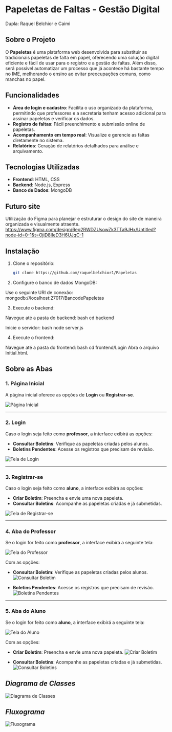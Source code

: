 # Papeletas de Faltas - Gestão Digital
Dupla: Raquel Belchior e Caimi
## Sobre o Projeto

O **Papeletas** é uma plataforma web desenvolvida para substituir as tradicionais papeletas de falta em papel, oferecendo uma solução digital eficiente e fácil de usar para o registro e a gestão de faltas.
Além disso, será possível automatizar um processo que já acontece há bastante tempo no IME, melhorando o ensino ao evitar preocupações comuns, como manchas no papel.

## Funcionalidades

- **Área de login e cadastro**: Facilita o uso organizado da plataforma, permitindo que professores e a secretaria tenham acesso adicional para assinar papeletas e verificar os dados.
- **Registro de faltas**: Fácil preenchimento e submissão online de papeletas.
- **Acompanhamento em tempo real**: Visualize e gerencie as faltas diretamente no sistema.
- **Relatórios**: Geração de relatórios detalhados para análise e arquivamento.


## Tecnologias Utilizadas

- **Frontend**: HTML, CSS
- **Backend**: Node.js, Express
- **Banco de Dados**: MongoDB

## Futuro site

Utilização do Figma para planejar e estruturar o design do site de maneira organizada e visualmente atraente.
https://www.figma.com/design/6eg2RWDZUsowZk3TTa9JHx/Untitled?node-id=0-1&t=OjiD8IIeD3H6UJqC-1

## Instalação

1. Clone o repositório:
   ```bash
   git clone https://github.com/raquelbelchior1/Papeletas
2. Configure o banco de dados MongoDB:

Use o seguinte URI de conexão:
mongodb://localhost:27017/BancodePapeletas

3. Execute o backend:

Navegue até a pasta do backend:
bash
cd backend

Inicie o servidor:
bash
node server.js

4. Execute o frontend:

Navegue até a pasta do frontend:
bash
cd frontend/Login
Abra o arquivo Initial.html.

## **Sobre as Abas**

### **1. Página Inicial**
A página inicial oferece as opções de **Login** ou **Registrar-se**.

![Página Inicial](https://github.com/user-attachments/assets/3782cccd-6d8a-41b3-b2d7-9bc1314bbba4)

---

### **2. Login**
Caso o login seja feito como **professor**, a interface exibirá as opções:

- **Consultar Boletins**: Verifique as papeletas criadas pelos alunos.
- **Boletins Pendentes**: Acesse os registros que precisam de revisão.

![Tela de Login](https://github.com/user-attachments/assets/92a658dc-2863-416b-aa3f-890d0d72da0e)

---

### **3. Registrar-se**
Caso o login seja feito como **aluno**, a interface exibirá as opções:

- **Criar Boletim**: Preencha e envie uma nova papeleta.
- **Consultar Boletins**: Acompanhe as papeletas criadas e já submetidas.

![Tela de Registrar-se](https://github.com/user-attachments/assets/d788aa8d-89fd-4444-b137-93f7f8a90a82)

---

### **4. Aba do Professor**
Se o login for feito como **professor**, a interface exibirá a seguinte tela:

![Tela do Professor](https://github.com/user-attachments/assets/6fab534e-2c27-4e20-af09-7e3da10ebbbc)

Com as opções:

- **Consultar Boletim**: Verifique as papeletas criadas pelos alunos.
  ![Consultar Boletim](https://github.com/user-attachments/assets/7fbce0b1-7ed9-460a-a38f-bc5ca6578f11)
  
- **Boletins Pendentes**: Acesse os registros que precisam de revisão.
  ![Boletins Pendentes](https://github.com/user-attachments/assets/dce22013-becf-4220-a0d2-bd9f0fcbbe78)

---

### **5. Aba do Aluno**
Se o login for feito como **aluno**, a interface exibirá a seguinte tela:

![Tela do Aluno](https://github.com/user-attachments/assets/299760b9-72a5-46d5-9d44-c2a18a16bfaf)

Com as opções:

- **Criar Boletim**: Preencha e envie uma nova papeleta.
  ![Criar Boletim](https://github.com/user-attachments/assets/89875ea0-1bdd-48ba-8cba-7ce3775cab22)

- **Consultar Boletins**: Acompanhe as papeletas criadas e já submetidas.
  ![Consultar Boletins](https://github.com/user-attachments/assets/723cf9b5-784c-4aec-8513-341e3112ba10)

## *Diagrama de Classes*
![Diagrama de Classes](https://github.com/user-attachments/assets/3d5dcbe0-cc01-4f3d-a80b-dbcb92168b30)

## *Fluxograma*
![Fluxograma](https://github.com/user-attachments/assets/9733a568-a68c-4c91-97b8-e4469444bce7)

